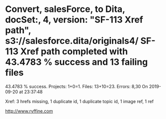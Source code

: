 # Convert, salesForce, to Dita, docSet:, 4, version: "SF-113 Xref path", s3://salesforce.dita/originals4/ SF-113 Xref path completed with 43.4783 % success and 13 failing files

43.4783 % success. Projects: 1+0=1.  Files: 13+10=23. Errors: 8,30  On 2019-09-20 at 23:37:48

Xref: 3 hrefs missing, 1 duplicate id, 1 duplicate topic id, 1 image ref, 1 ref



http://www.ryffine.com
